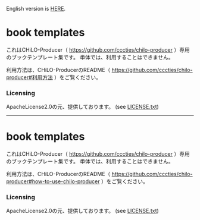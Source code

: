 English version is [HERE](#english).

# book templates

これはCHiLO-Producer（ https://github.com/cccties/chilo-producer ）専用のブックテンプレート集です。
単体では、利用することはできません。

利用方法は、CHiLO-ProducerのREADME（ https://github.com/cccties/chilo-producer#利用方法 ）をご覧ください。

### Licensing

ApacheLicense2.0の元、提供しております。 (see [LICENSE.txt](LICENSE.txt)) 

***

# <a name="english"> book templates

これはCHiLO-Producer（ https://github.com/cccties/chilo-producer ）専用のブックテンプレート集です。
単体では、利用することはできません。

利用方法は、CHiLO-ProducerのREADME（ https://github.com/cccties/chilo-producer#how-to-use-chilo-producer ）をご覧ください。

### Licensing

ApacheLicense2.0の元、提供しております。 (see [LICENSE.txt](LICENSE.txt)) 
